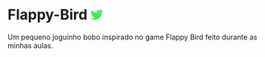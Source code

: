 # Flappy-Bird <img src="images/twitter_bird.png" alt="O passarinho é uma fusão do antigo twitter + whatsapp" width="5%" height="5%">
Um pequeno joguinho bobo inspirado no game Flappy Bird feito durante as minhas aulas.
